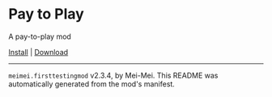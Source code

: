 # Pay to Play

A pay-to-play mod

[Install](https://hitman-resources.netlify.app/smf-install-link/https://github.com/protonalialol/hitman-test-mod/releases/latest/download/mod.framework.zip) | [Download](https://github.com/protonalialol/hitman-test-mod/releases/latest/download/mod.framework.zip)

---

`meimei.firsttestingmod` v2.3.4, by Mei-Mei. This README was automatically generated from the mod's manifest.
